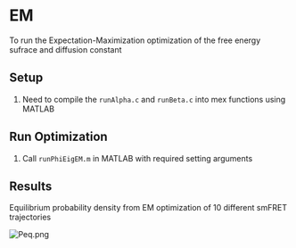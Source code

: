 # EM
To run the Expectation-Maximization optimization of the free energy sufrace and diffusion constant 

## Setup
1.  Need to compile the `runAlpha.c` and `runBeta.c` into mex functions using MATLAB

## Run Optimization
1.  Call `runPhiEigEM.m` in MATLAB with required setting arguments

## Results
Equilibrium probability density from EM optimization of 10 different smFRET trajectories

![Peq.png](https://github.com/krhaas/FRET/blob/master/EM/figures/Peq.png)

